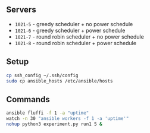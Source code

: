 ## Servers

- `1021-5` - greedy scheduler + no power schedule
- `1021-6` - greedy scheduler + power schedule
- `1021-7` - round robin scheduler + no power schedule
- `1021-8` - round robin scheduler + power schedule

## Setup

```bash
cp ssh_config ~/.ssh/config
sudo cp ansible_hosts /etc/ansible/hosts
```

## Commands

```bash
ansible fluffi -f 1 -a "uptime"
watch -n 30 "ansible workers -f 1 -a 'uptime'"
nohup python3 experiment.py run1 5 &
```
